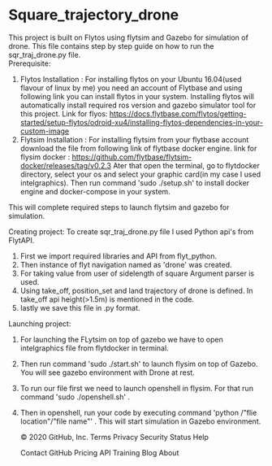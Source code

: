 # Square_trajectory_drone

This project is built on Flytos using flytsim and Gazebo for simulation of drone. 
This file contains step by step guide on how to run the sqr_traj_drone.py file.    
 Prerequisite:
 1. Flytos Installation : For installing flytos on your Ubuntu 16.04(used flavour of linux by me) you need an account of Flytbase and using following link you can install flytos in your system. Installing flytos will automatically install required ros version and gazebo simulator tool for this project.
 Link for flyos: https://docs.flytbase.com/flytos/getting-started/setup-flytos/odroid-xu4/installing-flytos-dependencies-in-your-custom-image
 2. Flytsim Installation : For installing flytsim from your flytbase account download the file from following link of flytbase docker engine. 
 link for flysim docker : https://github.com/flytbase/flytsim-docker/releases/tag/v0.2.3
 Ater that open the terminal, go to flytdocker directory, select your os and select your graphic card(in my case I used intelgraphics). 
 Then run command 'sudo ./setup.sh' to install docker engine and docker-compose in your system. 
 
 This will complete required steps to launch flytsim and gazebo for simulation.
 
 Creating project:
    To create sqr_traj_drone.py file I used Python api's from FlytAPI. 
 1. First we import required libraries and API from flyt_python. 
 2. Then instance of flyt navigation named as 'drone' was created.
 3. For taking value from user of sidelength of square Argument parser is used. 
 4. Using take_off, position_set and land trajectory of drone is defined. In take_off api height(>1.5m) is mentioned in the code.
 5. lastly we save this file in .py format.
 
 Launching project:
 1. For launching the FLytsim on top of gazebo we have to open intelgraphics file from flytdocker in terminal.
 2. Then run command 'sudo ./start.sh' to launch flysim on top of Gazebo. You will see gazebo environment with Drone at rest.
 3. To run our file first we need to launch openshell in flysim. For that run command 'sudo ./openshell.sh' .
 4. Then in openshell, run your code by executing command 'python /"flie location"/"file name"' . 
 This will start simulation in Gazebo environment.

    © 2020 GitHub, Inc.
    Terms
    Privacy
    Security
    Status
    Help

    Contact GitHub
    Pricing
    API
    Training
    Blog
    About


